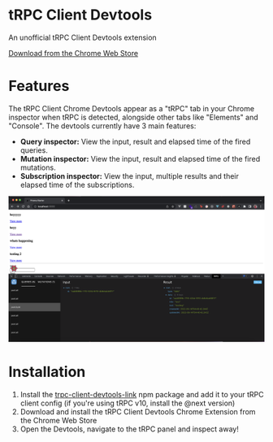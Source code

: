 # tRPC Client Devtools

An unofficial tRPC Client Devtools extension

[Download from the Chrome Web Store](https://chrome.google.com/webstore/detail/trpc-client-devtools/ocolkjnalnkdaclepjmkigefcgngkadb?hl=en&authuser=1)

# Features

The tRPC Client Chrome Devtools appear as a "tRPC" tab in your Chrome inspector when tRPC is detected, alongside other tabs like "Elements" and "Console". The devtools currently have 3 main features:

- **Query inspector:** View the input, result and elapsed time of the fired queries.
- **Mutation inspector:** View the input, result and elapsed time of the fired mutations.
- **Subscription inspector:** View the input, multiple results and their elapsed time of the subscriptions.

![tRPC Client Devtools Chrome Extension](./assets/trpc-client-devtools.png)

# Installation

1. Install the [trpc-client-devtools-link](https://www.npmjs.com/package/trpc-client-devtools-link) npm package and add it to your tRPC client config (if you're using tRPC v10, install the @next version)
2. Download and install the tRPC Client Devtools Chrome Extension from the Chrome Web Store
3. Open the Devtools, navigate to the tRPC panel and inspect away!
